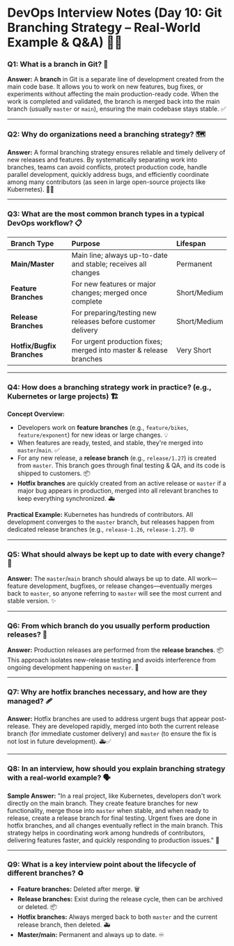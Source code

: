 # DevOps Interview Notes (Day 10: Git Branching Strategy – Real-World Example & Q&A) 🌳🔄

### Q1: What is a branch in Git? 🌱

**Answer:**
A **branch** in Git is a separate line of development created from the main code base. It allows you to work on new features, bug fixes, or experiments without affecting the main production-ready code. When the work is completed and validated, the branch is merged back into the main branch (usually `master` or `main`), ensuring the main codebase stays stable. ✅

---

### Q2: Why do organizations need a branching strategy? 🗺️

**Answer:**
A formal branching strategy ensures reliable and timely delivery of new releases and features. By systematically separating work into branches, teams can avoid conflicts, protect production code, handle parallel development, quickly address bugs, and efficiently coordinate among many contributors (as seen in large open-source projects like Kubernetes). 🤝🚀

---

### Q3: What are the most common branch types in a typical DevOps workflow? 📋

| Branch Type             | Purpose                                                | Lifespan       |
| :---------------------- | :----------------------------------------------------- | :------------- |
| **Main/Master** | Main line; always up-to-date and stable; receives all changes | Permanent      |
| **Feature Branches** | For new features or major changes; merged once complete   | Short/Medium   |
| **Release Branches** | For preparing/testing new releases before customer delivery | Short/Medium   |
| **Hotfix/Bugfix Branches**| For urgent production fixes; merged into master & release branches | Very Short     |

---

### Q4: How does a branching strategy work in practice? (e.g., Kubernetes or large projects) 🏗️

**Concept Overview:**

* Developers work on **feature branches** (e.g., `feature/bikes`, `feature/exponent`) for new ideas or large changes. 💡
* When features are ready, tested, and stable, they're merged into `master`/`main`. ✅
* For any new release, a **release branch** (e.g., `release/1.27`) is created from `master`. This branch goes through final testing & QA, and its code is shipped to customers. 📦
* **Hotfix branches** are quickly created from an active release or `master` if a major bug appears in production, merged into all relevant branches to keep everything synchronized. 🚑

**Practical Example:**
Kubernetes has hundreds of contributors. All development converges to the `master` branch, but releases happen from dedicated release branches (e.g., `release-1.26`, `release-1.27`). 🌐

---

### Q5: What should always be kept up to date with every change? 🔄

**Answer:**
The `master`/`main` branch should always be up to date. All work—feature development, bugfixes, or release changes—eventually merges back to `master`, so anyone referring to `master` will see the most current and stable version. ✨

---

### Q6: From which branch do you usually perform production releases? 🚀

**Answer:**
Production releases are performed from the **release branches**. 📦
This approach isolates new-release testing and avoids interference from ongoing development happening on `master`. 🚧

---

### Q7: Why are hotfix branches necessary, and how are they managed? 🩹

**Answer:**
Hotfix branches are used to address urgent bugs that appear post-release. They are developed rapidly, merged into both the current release branch (for immediate customer delivery) and `master` (to ensure the fix is not lost in future development). 🚑✅

---

### Q8: In an interview, how should you explain branching strategy with a real-world example? 🗣️

**Sample Answer:**
"In a real project, like Kubernetes, developers don't work directly on the main branch. They create feature branches for new functionality, merge those into `master` when stable, and when ready to release, create a release branch for final testing. Urgent fixes are done in hotfix branches, and all changes eventually reflect in the main branch. This strategy helps in coordinating work among hundreds of contributors, delivering features faster, and quickly responding to production issues." 🌟

---

### Q9: What is a key interview point about the lifecycle of different branches? ♻️

* **Feature branches:** Deleted after merge. 🗑️
* **Release branches:** Exist during the release cycle, then can be archived or deleted. 📦
* **Hotfix branches:** Always merged back to both `master` and the current release branch, then deleted. 🚑
* **Master/main:** Permanent and always up to date. ♾️
